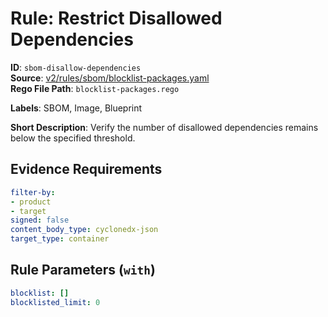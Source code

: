 # Rule: Restrict Disallowed Dependencies

**ID**: `sbom-disallow-dependencies`  
**Source**: [v2/rules/sbom/blocklist-packages.yaml](https://github.com/scribe-public/sample-policies/v2/rules/sbom/blocklist-packages.yaml)  
**Rego File Path**: `blocklist-packages.rego`  

**Labels**: SBOM, Image, Blueprint

**Short Description**: Verify the number of disallowed dependencies remains below the specified threshold.

## Evidence Requirements

```yaml
filter-by:
- product
- target
signed: false
content_body_type: cyclonedx-json
target_type: container
```
## Rule Parameters (`with`)

```yaml
blocklist: []
blocklisted_limit: 0
```
